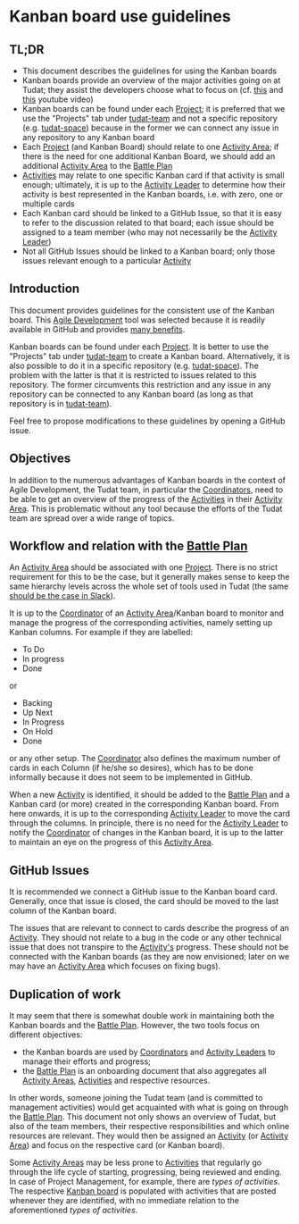 # Kanban board use guidelines

## TL;DR

* This document describes the guidelines for using the Kanban boards
* Kanban boards provide an overview of the major activities going on at Tudat; they assist the developers choose what to focus on (cf. [this](https://www.youtube.com/watch?v=rIaz-l1Kf8w) and [this](https://www.youtube.com/watch?v=9AexBnRvwv4) youtube video)
* Kanban boards can be found under each [Project](https://github.com/orgs/tudat-team/projects); it is preferred that we use the "Projects" tab under [tudat-team](https://github.com/orgs/tudat-team) and not a specific repository (e.g. [tudat-space](https://github.com/tudat-team/tudat-space/projects)) because in the former we can connect any issue in any repository to any Kanban board
* Each [Project](https://github.com/orgs/tudat-team/projects) (and Kanban Board) should relate to one [Activity Area](https://github.com/tudat-team/project-management/blob/main/BattlePlan.md#Activity-Areas); if there is the need for one additional Kanban Board, we should add an additional [Activity Area](https://github.com/tudat-team/project-management/blob/main/BattlePlan.md#Activity-Areas) to the [Battle Plan](https://github.com/tudat-team/project-management/blob/main/BattlePlan)
* [Activities](https://github.com/tudat-team/project-management/blob/main/BattlePlan.md#Activities) may relate to one specific Kanban card if that activity is small enough; ultimately, it is up to the [Activity Leader](https://github.com/tudat-team/project-management/blob/main/BattlePlan.md#Activity-Leaders) to determine how their activity is best represented in the Kanban boards, i.e. with zero, one or multiple cards
* Each Kanban card should be linked to a GitHub Issue, so that it is easy to refer to the discussion related to that board; each issue should be assigned to a team member (who may not necessarily be the [Activity Leader](https://github.com/tudat-team/project-management/blob/main/BattlePlan.md#Activity-Leaders))
* Not all GitHub Issues should be linked to a Kanban board; only those issues relevant enough to a particular [Activity](https://github.com/tudat-team/project-management/blob/main/BattlePlan.md#Activities)

## Introduction

This document provides guidelines for the consistent use of the Kanban board. This [Agile Development](https://www.agilealliance.org/agile101/) tool was selected because it is readily available in GitHub and provides [many benefits](https://getnave.com/blog/kanban-benefits/).

Kanban boards can be found under each [Project](https://github.com/orgs/tudat-team/projects). It is better to use the "Projects" tab under [tudat-team](https://github.com/orgs/tudat-team) to create a Kanban board. Alternatively, it is also possible to do it in a specific repository (e.g. [tudat-space](https://github.com/tudat-team/tudat-space/projects)). The problem with the latter is that it is restricted to issues related to this repository. The former circumvents this restriction and any issue in any repository can be connected to any Kanban board (as long as that repository is in [tudat-team](https://github.com/orgs/tudat-team)).

Feel free to propose modifications to these guidelines by opening a GitHub issue. 

## Objectives
  
In addition to the numerous advantages of Kanban boards in the context of Agile Development, the Tudat team, in particular the [Coordinators](https://github.com/tudat-team/project-management/blob/main/BattlePlan.md#Coordinators), need to be able to get an overview of the progress of the [Activities](https://github.com/tudat-team/project-management/blob/main/BattlePlan.md#Activities) in their [Activity Area](https://github.com/tudat-team/project-management/blob/main/BattlePlan.md#Activity-Areas). This is problematic without any tool because the efforts of the Tudat team are spread over a wide range of topics.

## Workflow and relation with the [Battle Plan](https://github.com/tudat-team/project-management/blob/main/BattlePlan)

An [Activity Area](https://github.com/tudat-team/project-management/blob/main/BattlePlan.md#Activity-Areas) should be associated with one [Project](https://github.com/orgs/tudat-team/projects). There is no strict requirement for this to be the case, but it generally makes sense to keep the same hierarchy levels across the whole set of tools used in Tudat (the same [should be the case in Slack](https://github.com/tudat-team/project-management/issues/9)). 

It is up to the [Coordinator](https://github.com/tudat-team/project-management/blob/main/BattlePlan.md#Coordinators) of an [Activity Area](https://github.com/tudat-team/project-management/blob/main/BattlePlan.md#Activity-Areas)/Kanban board to monitor and manage the progress of the corresponding activities, namely setting up Kanban columns. For example if they are labelled:

* To Do
* In progress
* Done

or

* Backing
* Up Next
* In Progress
* On Hold
* Done

or any other setup. The [Coordinator](https://github.com/tudat-team/project-management/blob/main/BattlePlan.md#Coordinators) also defines the maximum number of cards in each Column (if he/she so desires), which has to be done informally because it does not seem to be implemented in GitHub.

When a new [Activity](https://github.com/tudat-team/project-management/blob/main/BattlePlan.md#Activities) is identified, it should be added to the [Battle Plan](https://github.com/tudat-team/project-management/blob/main/BattlePlan) and a Kanban card (or more) created in the corresponding Kanban board. From here onwards, it is up to the corresponding [Activity Leader](https://github.com/tudat-team/project-management/blob/main/BattlePlan.md#Activity-Leaders) to move the card through the columns. In principle, there is no need for the [Activity Leader](https://github.com/tudat-team/project-management/blob/main/BattlePlan.md#Activity-Leaders) to notify the [Coordinator](https://github.com/tudat-team/project-management/blob/main/BattlePlan.md#Coordinators) of changes in the Kanban board, it is up to the latter to maintain an eye on the progress of this [Activity Area](https://github.com/tudat-team/project-management/blob/main/BattlePlan.md#Activity-Areas).

## GitHub Issues

It is recommended we connect a GitHub issue to the Kanban board card. Generally, once that issue is closed, the card should be moved to the last column of the Kanban board.

The issues that are relevant to connect to cards describe the progress of an [Activity](https://github.com/tudat-team/project-management/blob/main/BattlePlan.md#Activities). They should not relate to a bug in the code or any other technical issue that does not transpire to the [Activity's](https://github.com/tudat-team/project-management/blob/main/BattlePlan.md#Activities) progress. These should not be connected with the Kanban boards (as they are now envisioned; later on we may have an [Activity Area](https://github.com/tudat-team/project-management/blob/main/BattlePlan.md#Activity-Areas) which focuses on fixing bugs).

## Duplication of work

It may seem that there is somewhat double work in maintaining both the Kanban boards and the [Battle Plan](https://github.com/tudat-team/project-management/blob/main/BattlePlan). However, the two tools focus on different objectives:

* the Kanban boards are used by [Coordinators](https://github.com/tudat-team/project-management/blob/main/BattlePlan.md#Coordinators) and [Activity Leaders](https://github.com/tudat-team/project-management/blob/main/BattlePlan.md#Activity-Leaders) to manage their efforts and progress;
* the [Battle Plan](https://github.com/tudat-team/project-management/blob/main/BattlePlan) is an onboarding document that also aggregates all [Activity Areas](https://github.com/tudat-team/project-management/blob/main/BattlePlan.md#Activity-Areas), [Activities](https://github.com/tudat-team/project-management/blob/main/BattlePlan.md#Activities) and respective resources.

In other words, someone joining the Tudat team (and is committed to management activities) would get acquainted with what is going on through the [Battle Plan](https://github.com/tudat-team/project-management/blob/main/BattlePlan). This document not only shows an overview of Tudat, but also of the team members, their respective responsibilities and which online resources are relevant. They would then be assigned an [Activity](https://github.com/tudat-team/project-management/blob/main/BattlePlan.md#Activities) (or [Activity Area](https://github.com/tudat-team/project-management/blob/main/BattlePlan.md#Activity-Areas)) and focus on the respective card (or Kanban board).

Some [Activity Areas](https://github.com/tudat-team/project-management/blob/main/BattlePlan.md#Activity-Areas) may be less prone to [Activities](https://github.com/tudat-team/project-management/blob/main/BattlePlan.md#Activities) that regularly go through the life cycle of starting, progressing, being reviewed and ending. In case of Project Management, for example, there are *types of activities*. The respective [Kanban board](https://github.com/orgs/tudat-team/projects/8) is populated with activities that are posted whenever they are identified, with no immediate relation to the aforementioned *types of activities*.